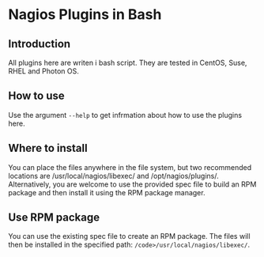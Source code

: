 # Nagios Plugins in Bash 
## Introduction
All plugins here are writen i bash script. They are tested in CentOS, Suse, RHEL and Photon OS.

## How to use
Use the argument ` --help ` to get infrmation about how to use the plugins here.

## Where to install
You can place the files anywhere in the file system, but two recommended locations are /usr/local/nagios/libexec/ and /opt/nagios/plugins/. Alternatively, you are welcome to use the provided spec file to build an RPM package and then install it using the RPM package manager.

## Use RPM package
You can use the existing spec file to create an RPM package. The files will then be installed in the specified path: <code>/code>/usr/local/nagios/libexec/</code>.

